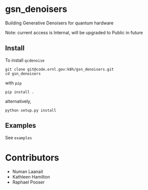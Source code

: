 # gsn_denoisers

Building Generative Denoisers for quantum hardware

Note: current access is Internal, will be upgraded to Public in future

## Install 
To install `qcdenoise`
```
git clone git@code.ornl.gov:k8h/gsn_denoisers.git
cd gsn_denoisers
```
with `pip`
```
pip install .
```
alternatively,
```
python setup.py install
```

## Examples
See `examples`


# Contributors
* Numan Laanait
* Kathleen Hamilton
* Raphael Pooser